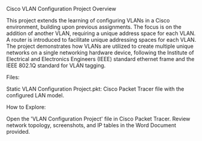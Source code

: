 Cisco VLAN Configuration Project Overview

This project extends the learning of configuring VLANs in a Cisco environment, building upon previous assignments. The focus is on the addition of another VLAN, requiring a unique address space for each VLAN. A router is introduced to facilitate unique addressing spaces for each VLAN. The project demonstrates how VLANs are utilized to create multiple unique networks on a single networking hardware device, following the Institute of Electrical and Electronics Engineers (IEEE) standard ethernet frame and the IEEE 802.1Q standard for VLAN tagging.

Files:

Static VLAN Configuration Project.pkt: Cisco Packet Tracer file with the configured LAN model.

How to Explore:

Open the 'VLAN Configuration Project' file in Cisco Packet Tracer.
Review network topology, screenshots, and IP tables in the Word Document provided.

